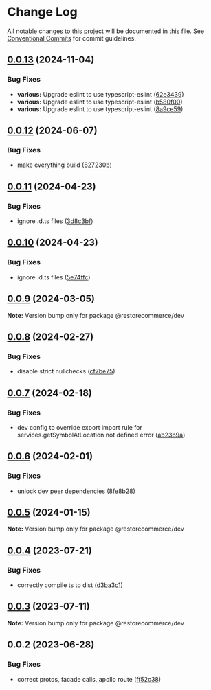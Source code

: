# Change Log

All notable changes to this project will be documented in this file.
See [Conventional Commits](https://conventionalcommits.org) for commit guidelines.

## [0.0.13](https://github.com/restorecommerce/libs/compare/@restorecommerce/dev@0.0.12...@restorecommerce/dev@0.0.13) (2024-11-04)


### Bug Fixes

* **various:** Upgrade eslint to use typescript-eslint ([62e3439](https://github.com/restorecommerce/libs/commit/62e34393bf633012bc8def8586959dd9e5c6b2a4))
* **various:** Upgrade eslint to use typescript-eslint ([b580f00](https://github.com/restorecommerce/libs/commit/b580f00d5bd1d67c8fc1caabcb75ca3b6d12a83e))
* **various:** Upgrade eslint to use typescript-eslint ([8a9ce59](https://github.com/restorecommerce/libs/commit/8a9ce59edc0f8619bc13745462f9c59e4bb6c6ab))





## [0.0.12](https://github.com/restorecommerce/libs/compare/@restorecommerce/dev@0.0.11...@restorecommerce/dev@0.0.12) (2024-06-07)


### Bug Fixes

* make everything build ([827230b](https://github.com/restorecommerce/libs/commit/827230b3e92323f1efb75ad30b36b6cc881f4e04))





## [0.0.11](https://github.com/restorecommerce/libs/compare/@restorecommerce/dev@0.0.9...@restorecommerce/dev@0.0.11) (2024-04-23)


### Bug Fixes

* ignore .d.ts files ([3d8c3bf](https://github.com/restorecommerce/libs/commit/3d8c3bf582986e2fdc84a77117c74c883d75a55b))





## [0.0.10](https://github.com/restorecommerce/libs/compare/@restorecommerce/dev@0.0.9...@restorecommerce/dev@0.0.10) (2024-04-23)


### Bug Fixes

* ignore .d.ts files ([5e74ffc](https://github.com/restorecommerce/libs/commit/5e74ffc41758cbc941a744397ef633a3843b63b7))





## [0.0.9](https://github.com/restorecommerce/libs/compare/@restorecommerce/dev@0.0.8...@restorecommerce/dev@0.0.9) (2024-03-05)

**Note:** Version bump only for package @restorecommerce/dev





## [0.0.8](https://github.com/restorecommerce/libs/compare/@restorecommerce/dev@0.0.7...@restorecommerce/dev@0.0.8) (2024-02-27)


### Bug Fixes

* disable strict nullchecks ([cf7be75](https://github.com/restorecommerce/libs/commit/cf7be75e06c05567af334eb8448ed781f70a6322))





## [0.0.7](https://github.com/restorecommerce/libs/compare/@restorecommerce/dev@0.0.6...@restorecommerce/dev@0.0.7) (2024-02-18)


### Bug Fixes

* dev config to override export import rule for services.getSymbolAtLocation not defined error ([ab23b9a](https://github.com/restorecommerce/libs/commit/ab23b9aafbced0cc2450a99e4a27e81c840a2270))





## [0.0.6](https://github.com/restorecommerce/libs/compare/@restorecommerce/dev@0.0.5...@restorecommerce/dev@0.0.6) (2024-02-01)


### Bug Fixes

* unlock dev peer dependencies ([8fe8b28](https://github.com/restorecommerce/libs/commit/8fe8b2860478af484f29d59631fed2a732071ca9))





## [0.0.5](https://github.com/restorecommerce/libs/compare/@restorecommerce/dev@0.0.4...@restorecommerce/dev@0.0.5) (2024-01-15)

**Note:** Version bump only for package @restorecommerce/dev





## [0.0.4](https://github.com/restorecommerce/libs/compare/@restorecommerce/dev@0.0.3...@restorecommerce/dev@0.0.4) (2023-07-21)


### Bug Fixes

* correctly compile ts to dist ([d3ba3c1](https://github.com/restorecommerce/libs/commit/d3ba3c157c8a8bbe597dee067bfe212fe4d87c54))





## [0.0.3](https://github.com/restorecommerce/libs/compare/@restorecommerce/dev@0.0.2...@restorecommerce/dev@0.0.3) (2023-07-11)

**Note:** Version bump only for package @restorecommerce/dev





## 0.0.2 (2023-06-28)


### Bug Fixes

* correct protos, facade calls, apollo route ([ff52c38](https://github.com/restorecommerce/libs/commit/ff52c38ee4e6c6236747d6921361b5e4131384a2))
